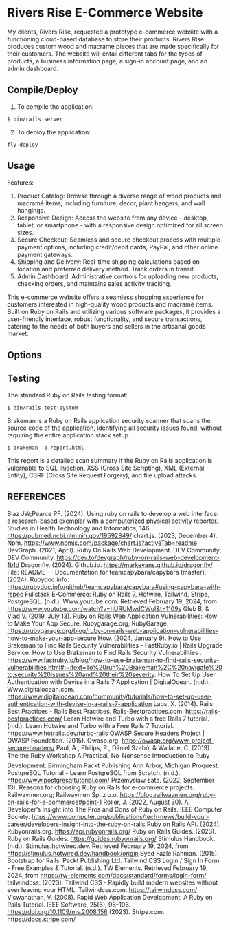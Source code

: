 # Rivers Rise E-Commerce Website 
My clients, Rivers Rise, requested a prototype e-commerce website with a functioning cloud-based database to store their products. Rivers Rise produces custom wood and macramé pieces that are made specifically for their customers. The website will entail different tabs for the types of products, a business information page, a sign-in account page, and an admin dashboard.

## Compile/Deploy
1. To compile the application:
```
$ bin/rails server

```
2. To deploy the application:
```
fly deploy
```

## Usage
Features:
1. Product Catalog: Browse through a diverse range of wood products and macramé items, including furniture, decor, plant hangers, and wall hangings.
2. Responsive Design: Access the website from any device - desktop, tablet, or smartphone - with a responsive design optimized for all screen sizes.
3. Secure Checkout: Seamless and secure checkout process with multiple payment options, including credit/debit cards, PayPal, and other online payment gateways.
4. Shipping and Delivery: Real-time shipping calculations based on location and preferred delivery method. Track orders in transit.
5. Admin Dashboard: Administrative controls for uploading new products, checking orders, and maintains sales activity tracking.

This e-commerce website offers a seamless shopping experience for customers interested in high-quality wood products and macramé items. Built on Ruby on Rails and utilizing various software packages, it provides a user-friendly interface, robust functionality, and secure transactions, catering to the needs of both buyers and sellers in the artisanal goods market.

## Options


## Testing
The standard Ruby on Rails testing format:
```
$ bin/rails test:system

```
Brakeman is a Ruby on Rails application security scanner that scans the source code of the application, identifying all security issues found, without requiring the entire application stack setup.
```
$ brakeman -o report.html

```
This report is a detailed scan summary if the Ruby on Rails application is vulernable to SQL Injection, XSS (Cross Site Scripting), XML (External Entity), CSRF (Cross Site Request Forgery), and file upload attacks. 

## REFERENCES
Blaz JW;Pearce PF. (2024). Using ruby on rails to develop a web interface: a research-based exemplar with a computerized physical activity reporter. Studies in Health Technology and Informatics, 146. https://pubmed.ncbi.nlm.nih.gov/19592849/
chart.js. (2023, December 4). Npm. https://www.npmjs.com/package/chart.js?activeTab=readme
DevGraph. (2021, April). Ruby On Rails Web Development. DEV Community; DEV Community. https://dev.to/devgraph/ruby-on-rails-web-development-1b1d
Dragonfly. (2024). Github.io. https://markevans.github.io/dragonfly/
File: README — Documentation for teamcapybara/capybara (master). (2024). Rubydoc.info. https://rubydoc.info/github/teamcapybara/capybara#using-capybara-with-rspec
Fullstack E-Commerce: Ruby on Rails 7, Hotwire, Tailwind, Stripe, PostgreSQL. (n.d.). Www.youtube.com. Retrieved February 19, 2024, from https://www.youtube.com/watch?v=hURUMwdCWuI&t=1109s
Gleb B, & Vlad V. (2019, July 13). Ruby on Rails Web Application Vulnerabilities: How to Make Your App Secure. Rubygarage.org; RubyGarage. https://rubygarage.org/blog/ruby-on-rails-web-application-vulnerabilities-how-to-make-your-app-secure
How. (2024, January 9). How to Use Brakeman to Find Rails Security Vulnerabilities - FastRuby.io | Rails Upgrade Service. How to Use Brakeman to Find Rails Security Vulnerabilities . https://www.fastruby.io/blog/how-to-use-brakeman-to-find-rails-security-vulnerabilities.html#:~:text=To%20run%20Brakeman%2C%20navigate%20to,security%20issues%20and%20their%20severity.
How To Set Up User Authentication with Devise in a Rails 7 Application | DigitalOcean. (n.d.). Www.digitalocean.com. https://www.digitalocean.com/community/tutorials/how-to-set-up-user-authentication-with-devise-in-a-rails-7-application
Labs, X. (2014). Rails Best Practices - Rails Best Practices. Rails-Bestpractices.com. https://rails-bestpractices.com/
Learn Hotwire and Turbo with a free Rails 7 tutorial. (n.d.). Learn Hotwire and Turbo with a Free Rails 7 Tutorial. https://www.hotrails.dev/turbo-rails
OWASP Secure Headers Project | OWASP Foundation. (2015). Owasp.org. https://owasp.org/www-project-secure-headers/
Paul, A., Philips, P., Dániel Szabó, & Wallace, C. (2019). The the Ruby Workshop A Practical, No-Nonsense Introduction to Ruby Development. Birmingham Packt Publishing Ann Arbor, Michigan Proquest.
PostgreSQL Tutorial - Learn PostgreSQL from Scratch. (n.d.). https://www.postgresqltutorial.com/
Przemysław Łata. (2022, September 13). Reasons for choosing Ruby on Rails for e-commerce projects. Railwaymen.org; Railwaymen Sp. z o.o. https://blog.railwaymen.org/ruby-on-rails-for-e-commerce#point-1
Roller, J. (2022, August 30). A Developer’s Insight into The Pros and Cons of Ruby on Rails. IEEE Computer Society. https://www.computer.org/publications/tech-news/build-your-career/developers-insight-into-the-ruby-on-rails
Ruby on Rails API. (2024). Rubyonrails.org. https://api.rubyonrails.org/
Ruby on Rails Guides. (2023). Ruby on Rails Guides. https://guides.rubyonrails.org/
Stimulus Handbook. (n.d.). Stimulus.hotwired.dev. Retrieved February 19, 2024, from https://stimulus.hotwired.dev/handbook/origin
Syed Fazle Rahman. (2015). Bootstrap for Rails. Packt Publishing Ltd.
Tailwind CSS Login / Sign In Form - Free Examples & Tutorial. (n.d.). TW Elements. Retrieved February 19, 2024, from https://tw-elements.com/docs/standard/forms/login-form/
tailwindcss. (2023). Tailwind CSS - Rapidly build modern websites without ever leaving your HTML. Tailwindcss.com. https://tailwindcss.com/
Viswanathan, V. (2008). Rapid Web Application Development: A Ruby on Rails Tutorial. IEEE Software, 25(6), 98–106. https://doi.org/10.1109/ms.2008.156
(2023). Stripe.com. https://docs.stripe.com/
